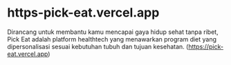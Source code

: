 # https-pick-eat.vercel.app
Dirancang untuk membantu kamu mencapai gaya hidup sehat tanpa ribet, Pick Eat adalah platform healthtech yang menawarkan program diet yang dipersonalisasi sesuai kebutuhan tubuh dan tujuan kesehatan.
(https://pick-eat.vercel.app)
